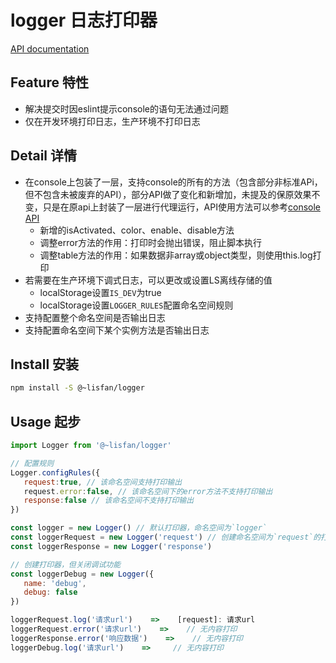# logger 日志打印器

[API documentation](https://lisfan.github.io/logger/)

## Feature 特性

- 解决提交时因eslint提示console的语句无法通过问题
- 仅在开发环境打印日志，生产环境不打印日志

## Detail 详情

- 在console上包装了一层，支持console的所有的方法（包含部分非标准APi，但不包含未被废弃的API），部分API做了变化和新增加，未提及的保原效果不变，只是在原api上封装了一层进行代理运行，API使用方法可以参考[console API](https://developer.mozilla.org/en-US/docs/Web/API/Console/group)
  - 新增的isActivated、color、enable、disable方法
  - 调整error方法的作用：打印时会抛出错误，阻止脚本执行
  - 调整table方法的作用：如果数据非array或object类型，则使用this.log打印
- 若需要在生产环境下调式日志，可以更改或设置LS离线存储的值
   - localStorage设置`IS_DEV`为true
   - localStorage设置`LOGGER_RULES`配置命名空间规则
- 支持配置整个命名空间是否输出日志
- 支持配置命名空间下某个实例方法是否输出日志

## Install 安装

```bash
npm install -S @~lisfan/logger
```

## Usage 起步

``` js
import Logger from '@~lisfan/logger'

// 配置规则
Logger.configRules({
   request:true, // 该命名空间支持打印输出
   request.error:false, // 该命名空间下的error方法不支持打印输出
   response:false // 该命名空间不支持打印输出
})

const logger = new Logger() // 默认打印器，命名空间为`logger`
const loggerRequest = new Logger('request') // 创建命名空间为`request`的打印器
const loggerResponse = new Logger('response')

// 创建打印器，但关闭调试功能
const loggerDebug = new Logger({
   name: 'debug',
   debug: false
})

loggerRequest.log('请求url')    =>    [request]: 请求url
loggerRequest.error('请求url')    =>    // 无内容打印
loggerResponse.error('响应数据')    =>    // 无内容打印
loggerDebug.log('请求url')    =>     // 无内容打印
```
